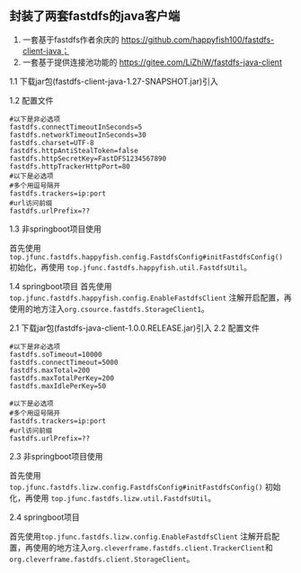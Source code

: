## 封装了两套fastdfs的java客户端
1. 一套基于fastdfs作者余庆的 https://github.com/happyfish100/fastdfs-client-java；
2. 一套基于提供连接池功能的 https://gitee.com/LiZhiW/fastdfs-java-client


1.1 下载jar包(fastdfs-client-java-1.27-SNAPSHOT.jar)引入

1.2 配置文件
```properties
#以下是非必选项
fastdfs.connectTimeoutInSeconds=5
fastdfs.networkTimeoutInSeconds=30
fastdfs.charset=UTF-8
fastdfs.httpAntiStealToken=false
fastdfs.httpSecretKey=FastDFS1234567890
fastdfs.httpTrackerHttpPort=80
#以下是必选项
#多个用逗号隔开
fastdfs.trackers=ip:port
#url访问前缀
fastdfs.urlPrefix=??
```
1.3 非springboot项目使用

首先使用`top.jfunc.fastdfs.happyfish.config.FastdfsConfig#initFastdfsConfig()` 初始化，再使用 `top.jfunc.fastdfs.happyfish.util.FastdfsUtil`。

1.4 springboot项目
首先使用`top.jfunc.fastdfs.happyfish.config.EnableFastdfsClient` 注解开启配置，再使用的地方注入`org.csource.fastdfs.StorageClient1`。



2.1 下载jar包(fastdfs-java-client-1.0.0.RELEASE.jar)引入
2.2 配置文件
```properties
#以下是非必选项
fastdfs.soTimeout=10000
fastdfs.connectTimeout=5000
fastdfs.maxTotal=200
fastdfs.maxTotalPerKey=200
fastdfs.maxIdlePerKey=50

#以下是必选项
#多个用逗号隔开
fastdfs.trackers=ip:port
#url访问前缀
fastdfs.urlPrefix=??
```
2.3 非springboot项目使用

首先使用`top.jfunc.fastdfs.lizw.config.FastdfsConfig#initFastdfsConfig()` 初始化，再使用 `top.jfunc.fastdfs.lizw.util.FastdfsUtil`。

2.4 springboot项目

首先使用`top.jfunc.fastdfs.lizw.config.EnableFastdfsClient` 注解开启配置，再使用的地方注入`org.cleverframe.fastdfs.client.TrackerClient`和`org.cleverframe.fastdfs.client.StorageClient`。
